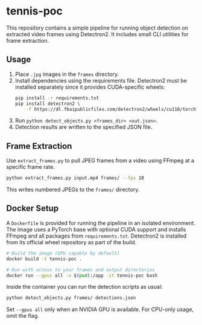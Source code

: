 # tennis-poc

This repository contains a simple pipeline for running object detection on extracted video frames using Detectron2. It includes small CLI utilities for frame extraction.

## Usage

1. Place `.jpg` images in the `frames` directory.
2. Install dependencies using the requirements file. Detectron2 must be
   installed separately since it provides CUDA-specific wheels:
   ```bash
   pip install -r requirements.txt
   pip install detectron2 \
       -f https://dl.fbaipublicfiles.com/detectron2/wheels/cu118/torch2.1/index.html
   ```
3. Run `python detect_objects.py <frames_dir> <out.json>`.
4. Detection results are written to the specified JSON file.

## Frame Extraction

Use `extract_frames.py` to pull JPEG frames from a video using FFmpeg at a specific frame rate.

```bash
python extract_frames.py input.mp4 frames/ --fps 10
```

This writes numbered JPEGs to the `frames/` directory.

## Docker Setup

A `Dockerfile` is provided for running the pipeline in an isolated environment. The image uses a PyTorch base with optional CUDA support and installs FFmpeg and all packages from `requirements.txt`. Detectron2 is installed from its official wheel repository as part of the build.

```bash
# Build the image (GPU capable by default)
docker build -t tennis-poc .

# Run with access to your frames and output directories
docker run --gpus all -v $(pwd):/app -it tennis-poc bash
```

Inside the container you can run the detection scripts as usual:

```bash
python detect_objects.py frames/ detections.json
```

Set `--gpus all` only when an NVIDIA GPU is available. For CPU-only usage, omit the flag.

